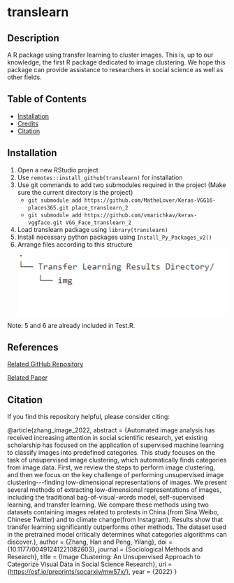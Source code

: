# translearn

## Description

A R package using transfer learning to cluster images. This is, up to our knowledge, the first R package dedicated to image clustering. We hope this package can provide assistance to researchers in social science as well as other fields.

## Table of Contents
- [Installation](#installation)
- [Credits](#credits)
- [Citation](#citation)

## Installation
1. Open a new RStudio project 
2. Use `remotes::install_github(translearn)` for installation 
3. Use git commands to add two submodules required in the project (Make sure the current directory is the project)
   - `git submodule add https://github.com/MatheLover/Keras-VGG16-places365.git place_translearn_2`
   - `git submodule add https://github.com/vmarichkav/keras-vggface.git VGG_Face_translearn_2`
5. Load translearn package using `library(translearn)`
6. Install necessary python packages using `Install_Py_Packages_v2()`
7. Arrange files according to this structure 
![Alt text](Dir_Structure.png "Directory Structure")

Note: 5 and 6 are already included in Test.R.

## References
[Related GitHub Repository](https://github.com/yilangpeng/image-clustering)

[Related Paper](https://hanzhang.xyz/files/Image%20Clustering%20An%20Unsupervised%20Approach%20to%20Categorize%20Visual%20Data%20in%20Social%20Science%20Research.pdf)

## Citation
If you find this repository helpful, please consider citing:

  @article{zhang_image_2022,
 abstract = {Automated image analysis has received increasing attention in social scientific research, yet existing scholarship has focused on the application of supervised machine learning to classify images into predefined categories. This study focuses on the task of unsupervised image clustering, which automatically finds categories from image data. First, we review the steps to perform image clustering, and then we focus on the key challenge of performing unsupervised image clustering---finding low-dimensional representations of images. We present several methods of extracting low-dimensional representations of images, including the traditional bag-of-visual-words model, self-supervised learning, and transfer learning. We compare these methods using two datasets containing images related to protests in China (from Sina Weibo, Chinese Twitter) and to climate change(from Instagram). Results show that transfer learning significantly outperforms other methods. The dataset used in the pretrained model critically determines what categories algorithms can discover.},
 author = {Zhang, Han and Peng, Yilang},
 doi = {10.1177/00491241221082603},
 journal = {Sociological Methods and Research},
 title = {Image Clustering: An Unsupervised Approach to Categorize Visual Data in Social Science Research},
 url = {https://osf.io/preprints/socarxiv/mw57x/},
 year = {2022}
}









 
